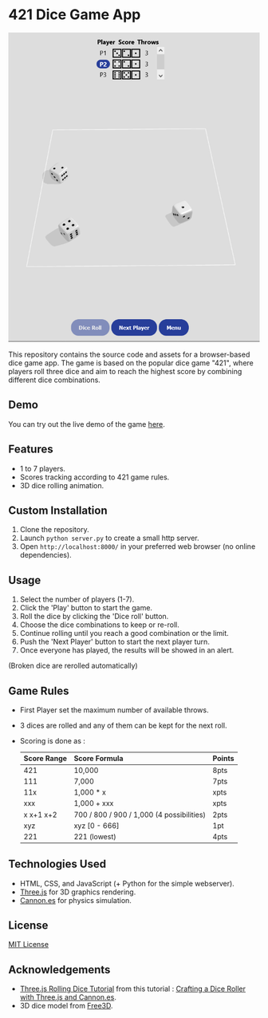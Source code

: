 # 421 Dice Game App

![Game Screenshot](screenshot.PNG)

This repository contains the source code and assets for a browser-based dice game app. The game is based on the popular dice game "421", where players roll three dice and aim to reach the highest score by combining different dice combinations.

## Demo

You can try out the live demo of the game [here](https://delcourtfl.github.io/421DiceGameApp/).

## Features

- 1 to 7 players.
- Scores tracking according to 421 game rules.
- 3D dice rolling animation.

## Custom Installation

1. Clone the repository.
2. Launch `python server.py` to create a small http server.
3. Open `http://localhost:8000/` in your preferred web browser (no online dependencies).

## Usage

1. Select the number of players (1-7).
2. Click the 'Play' button to start the game.
2. Roll the dice by clicking the 'Dice roll' button.
3. Choose the dice combinations to keep or re-roll.
4. Continue rolling until you reach a good combination or the limit.
5. Push the 'Next Player' button to start the next player turn.
6. Once everyone has played, the results will be showed in an alert.

(Broken dice are rerolled automatically)

## Game Rules

- First Player set the maximum number of available throws.
- 3 dices are rolled and any of them can be kept for the next roll.
- Scoring is done as :

    | Score Range   | Score Formula       | Points |
    | ------------- | ------------------- | ------ |
    | 421           | 10,000              | 8pts   |
    | 111           | 7,000               | 7pts   |
    | 11x           | 1,000 * x           | xpts   |
    | xxx           | 1,000 + xxx         | xpts   |
    | x x+1 x+2     | 700 / 800 / 900 / 1,000 (4 possibilities) | 2pts   |
    | xyz           | xyz [0 - 666]       | 1pt    |
    | 221           | 221 (lowest)        | 4pts   |

## Technologies Used

- HTML, CSS, and JavaScript (+ Python for the simple webserver).
- [Three.js](https://github.com/mrdoob/three.js) for 3D graphics rendering.
- [Cannon.es](https://github.com/pmndrs/cannon-es) for physics simulation.

## License

[MIT License](LICENSE)

## Acknowledgements

- [Three.js Rolling Dice Tutorial](https://github.com/uuuulala/Threejs-rolling-dice-tutorial/) from this tutorial : [Crafting a Dice Roller with Three.js and Cannon.es](https://tympanus.net/codrops/2023/01/25/crafting-a-dice-roller-with-three-js-and-cannon-es/).
- 3D dice model from [Free3D](https://free3d.com/3d-model/dice-34662.html).
